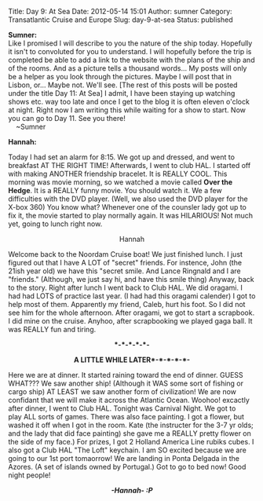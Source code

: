 Title: Day 9: At Sea
Date: 2012-05-14 15:01
Author: sumner
Category: Transatlantic Cruise and Europe
Slug: day-9-at-sea
Status: published

**Sumner:**  
Like I promised I will describe to you the nature of the ship today.
Hopefully it isn't to convoluted for you to understand. I will hopefully
before the trip is completed be able to add a link to the website with
the plans of the ship and of the rooms. And as a picture tells a
thousand words... My posts will only be a helper as you look through the
pictures. Maybe I will post that in Lisbon, or... Maybe not. We'll see.
\[The rest of this posts will be posted under the title Day 11: At Sea\]
I admit, I have been staying up watching shows etc. way too late and
once I get to the blog it is often eleven o'clock at night. Right now I
am writing this while waiting for a show to start. Now you can go to Day
11. See you there!  
    \~Sumner

**Hannah:**

Today I had set an alarm for 8:15. We got up and dressed, and went to
breakfast AT THE RIGHT TIME! Afterwards, I went to club HAL. I started
off with making ANOTHER friendship bracelet. It is REALLY COOL. This
morning was movie morning, so we watched a movie called **Over the
Hedge**. It is a REALLY funny movie. You should watch it. We a few
difficulties with the DVD player. (Well, we also used the DVD player for
the X-box 360) You know what? Whenever one of the counsler lady got up
to fix it, the movie started to play normally again. It was HILARIOUS!
Not much yet, going to lunch right now.

<div align="CENTER">

Hannah

</div>

Welcome back to the Noordam Cruise boat! We just finished lunch. I just
figured out that I have A LOT of "secret" friends. For instence, John
(the 21ish year old) we have this "secret smile. And Lance Ringnald and
I are "friends." (Although, we just say hi, and have this smile thing)
Anyway, back to the story. Right after lunch I went back to Club HAL. We
did oragami. I had had LOTS of practice last year. (I had had this
oragami calender) I got to help most of them. Apparently my friend,
Caleb, hurt his foot. So I did not see him for the whole afternoon.
After oragami, we got to start a scrapbook. I did mine on the cruise.
Anyhoo, after scrapbooking we played gaga ball. It was REALLY fun and
tiring.  
  

<div align="CENTER">

**\*-\*-\*-\*-\*-**

</div>

<b>

<div align="CENTER">

</div>

<div align="CENTER">

A LITTLE WHILE LATER\*-\*-\*-\*-\*-

</div>

</b>  
Here we are at dinner. It started raining toward the end of
dinner. GUESS WHAT??? We saw another ship! (Although it WAS some sort of
fishing or cargo ship) AT LEAST we saw another form of civilization! We
are now confidant that we will make it across the Atlantic Ocean.
Woohoo! excactly after dinner, I went to Club HAL. Tonight was Carnival
Night. We got to play ALL sorts of games. There was also face painting.
I got a flower, but washed it off when I got in the room. Kate (the
instructer for the 3-7 yr olds; and the lady that did face painting) she
gave me a REALLY pretty flower on the side of my face.) For prizes, I
got 2 Holland America Line rubiks cubes. I also got a Club HAL "The
Loft" keychain. I am SO excited because we are going to our 1st port
tomaorrow! We are landing in Ponta Delgada in the Azores. (A set of
islands owned by Portugal.) Got to go to bed now! Good night people!  
  

<div align="CENTER">

***-Hannah- :P***

</div>
